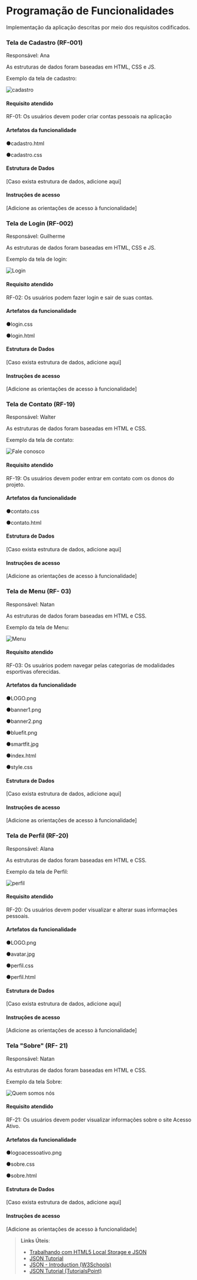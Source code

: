 # Programação de Funcionalidades

Implementação da aplicação descritas por meio dos requisitos codificados. 

### Tela de Cadastro (RF-001)

Responsável: Ana

As estruturas de dados foram baseadas em HTML, CSS e JS.

Exemplo da tela de cadastro: 

![cadastro](https://github.com/ICEI-PUC-Minas-PMV-ADS/pmv-ads-2023-2-e1-proj-web-t13-pmv-ads-2023-2-e1-proj-acessoativo/assets/145785838/77294539-a6b5-4a42-8c75-bb000db4d25f)

#### Requisito atendido

RF-01: Os usuários devem poder criar contas pessoais na aplicação	


#### Artefatos da funcionalidade

●cadastro.html

●cadastro.css



#### Estrutura de Dados

[Caso exista estrutura de dados, adicione aqui]


#### Instruções de acesso

[Adicione as orientações de acesso à funcionalidade]


### Tela de Login (RF-002)

Responsável: Guilherme

As estruturas de dados foram baseadas em HTML, CSS e JS.

Exemplo da tela de login: 

![Login](https://github.com/ICEI-PUC-Minas-PMV-ADS/pmv-ads-2023-2-e1-proj-web-t13-pmv-ads-2023-2-e1-proj-acessoativo/assets/145785838/46f8422f-c394-4200-87b2-9e5fdb929419)

#### Requisito atendido

RF-02: Os usuários podem fazer login e sair de suas contas.

#### Artefatos da funcionalidade

●login.css

●login.html

#### Estrutura de Dados

[Caso exista estrutura de dados, adicione aqui]


#### Instruções de acesso

[Adicione as orientações de acesso à funcionalidade]

### Tela de Contato (RF-19)

Responsável: Walter

As estruturas de dados foram baseadas em HTML e CSS.

Exemplo da tela de contato: 

![Fale conosco](https://github.com/ICEI-PUC-Minas-PMV-ADS/pmv-ads-2023-2-e1-proj-web-t13-pmv-ads-2023-2-e1-proj-acessoativo/assets/145785838/93f6f029-7dd3-4573-9053-e4640741f233)

#### Requisito atendido

RF-19: Os usuários devem poder entrar em contato com os donos do projeto.

#### Artefatos da funcionalidade

●contato.css

●contato.html

#### Estrutura de Dados

[Caso exista estrutura de dados, adicione aqui]


#### Instruções de acesso

[Adicione as orientações de acesso à funcionalidade]

### Tela de Menu (RF- 03)

Responsável: Natan

As estruturas de dados foram baseadas em HTML e CSS.

Exemplo da tela de Menu:

![Menu](https://github.com/ICEI-PUC-Minas-PMV-ADS/pmv-ads-2023-2-e1-proj-web-t13-pmv-ads-2023-2-e1-proj-acessoativo/assets/145785838/c95ecdde-d13c-46e3-b01b-2c57d2d0b6a8)

#### Requisito atendido

RF-03: Os usuários podem navegar pelas categorias de modalidades esportivas oferecidas.

#### Artefatos da funcionalidade

●LOGO.png

●banner1.png

●banner2.png

●bluefit.png

●smartfit.jpg

●index.html

●style.css

#### Estrutura de Dados

[Caso exista estrutura de dados, adicione aqui]


#### Instruções de acesso

[Adicione as orientações de acesso à funcionalidade]

### Tela de Perfil (RF-20)

Responsável: Alana

As estruturas de dados foram baseadas em HTML e CSS.

Exemplo da tela de Perfil:

![perfil](https://github.com/ICEI-PUC-Minas-PMV-ADS/pmv-ads-2023-2-e1-proj-web-t13-pmv-ads-2023-2-e1-proj-acessoativo/assets/145785838/84164632-18c9-4403-8ea4-2d8e13a4a5e5)

#### Requisito atendido

RF-20: Os usuários devem poder visualizar e alterar suas informações pessoais.

#### Artefatos da funcionalidade

●LOGO.png

●avatar.jpg

●perfil.css

●perfil.html

#### Estrutura de Dados

[Caso exista estrutura de dados, adicione aqui]


#### Instruções de acesso

[Adicione as orientações de acesso à funcionalidade]

### Tela "Sobre" (RF- 21)

Responsável: Natan

As estruturas de dados foram baseadas em HTML e CSS.

Exemplo da tela Sobre:

![Quem somos nós](https://github.com/ICEI-PUC-Minas-PMV-ADS/pmv-ads-2023-2-e1-proj-web-t13-pmv-ads-2023-2-e1-proj-acessoativo/assets/145785838/4a710a78-c30f-4232-a88e-aaa0489239c3)

#### Requisito atendido

RF-21: Os usuários devem poder visualizar informações sobre o site Acesso Ativo.

#### Artefatos da funcionalidade

●logoacessoativo.png

●sobre.css

●sobre.html

#### Estrutura de Dados

[Caso exista estrutura de dados, adicione aqui]


#### Instruções de acesso

[Adicione as orientações de acesso à funcionalidade]




> **Links Úteis**:
> - [Trabalhando com HTML5 Local Storage e JSON](https://www.devmedia.com.br/trabalhando-com-html5-local-storage-e-json/29045)
> - [JSON Tutorial](https://www.w3resource.com/JSON)
> - [JSON - Introduction (W3Schools)](https://www.w3schools.com/js/js_json_intro.asp)
> - [JSON Tutorial (TutorialsPoint)](https://www.tutorialspoint.com/json/index.htm)

